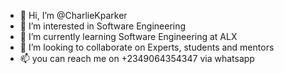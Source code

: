 - 👋 Hi, I’m @CharlieKparker
- 👀 I’m interested in Software Engineering
- 🌱 I’m currently learning Software Engineering at ALX
- 💞️ I’m looking to collaborate on Experts, students and mentors
- 📫 you can reach me on +2349064354347 via whatsapp

<!---
CharlieKparker/CharlieKparker is a ✨ special ✨ repository because its `README.md` (this file) appears on your GitHub profile.
You can click the Preview link to take a look at your changes.
--->
